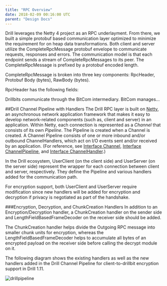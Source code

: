 ```yaml
---
title: "RPC Overview"
date: 2018-02-09 00:16:00 UTC
parent: "Design Docs"
---
```

Drill leverages the Netty 4 project as an RPC underlayment. From there, we
built a simple protobuf based communication layer optimized to minimize the
requirement for on heap data transformations. Both client and server utilize
the CompleteRpcMessage protobuf envelope to communicate requests, responses
and errors. The communication model is that each endpoint sends a stream of
CompleteRpcMessages to its peer. The CompleteRpcMessage is prefixed by a
protobuf encoded length.

CompleteRpcMessage is broken into three key components: RpcHeader, Protobuf
Body (bytes), RawBody (bytes).

RpcHeader has the following fields:

Drillbits communicate through the BitCom intermediary. BitCom manages...

##Drill Channel Pipeline with Handlers
The Drill RPC layer is built on [Netty](http://netty.io/index.html "Netty project"), an asynchronous network application framework that makes it easy to develop network-related components (such as, client and server) in an application. Within Netty, each connection is represented as a *Channel* that consists of its own *Pipeline*. The Pipeline is created when a Channel is created.  A Channel Pipeline consists of one or more inbound and/or outbound ChannelHandlers, which act on I/O events sent and/or received by an application. (For reference, see [Interface Channel](https://netty.io/4.0/api/io/netty/channel/Channel.html "Interface Channel"), [Interface ChannelPipeline](https://netty.io/4.0/api/io/netty/channel/ChannelPipeline.html "Interface ChannelPipeline"), and [Interface ChannelHandler](https://netty.io/4.0/api/io/netty/channel/ChannelHandler.html "Interface ChannelHandler").)

In the Drill ecosystem, UserClient (on the client side) and UserServer (on the server side) represent the wrapper for each connection between client and server, respectively.  They define the Pipeline and various handlers added for the communication path. 

For encryption support, both UserClient and UserServer require modification since new handlers will be added for encryption and decryption if privacy is negotiated as part of the handshake. 

###Encryption, Decryption, and ChunkCreation Handlers
In addition to an Encryption/Decryption handler, a ChunkCreation handler on the sender side and LengthFieldBasedFrameDecoder on the receiver side should be added. 

The ChunkCreation handler helps divide the Outgoing RPC message into smaller chunk units for encryption, whereas the LengthFieldBasedFrameDecoder helps to accumulate all  bytes of an encrypted payload on the receiver side before calling the decrypt module on it. 

The following diagram shows the existing handlers as well as the new handlers added in the Drill Channel Pipeline for client-to-drillbit encryption support in Drill 1.11. 

![drillpipeline]({{site.baseurl}}/images/docs/drill-channel-pipeline-with-handlers.png)  







